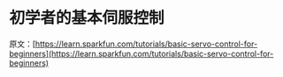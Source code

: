 # 初学者的基本伺服控制

原文：[https://learn.sparkfun.com/tutorials/basic-servo-control-for-beginners](https://learn.sparkfun.com/tutorials/basic-servo-control-for-beginners)